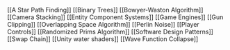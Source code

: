 [[A Star Path Finding]]
[[Binary Trees]]
[[Bowyer-Waston Algorithm]]
[[Camera Stacking]]
[[Entity Component Systems]]
[[Game Engines]]
[[Gun Clipping]]
[[Overlapping Space Algorithm]]
[[Perlin Noise]]
[[Player Controls]]
[[Randomized Prims Algorithm]]
[[Software Design Patterns]]
[[Swap Chain]]
[[Unity water shaders]]
[[Wave Function Collapse]]

